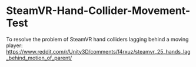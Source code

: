 # SteamVR-Hand-Collider-Movement-Test
To resolve the problem of SteamVR hand colliders lagging behind a moving player: https://www.reddit.com/r/Unity3D/comments/f4rxuz/steamvr_25_hands_lag_behind_motion_of_parent/
